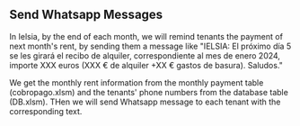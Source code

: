 ## Send Whatsapp Messages
In Ielsia, by the end of each month, we will remind tenants the payment of next month's rent, by sending them a message like 
"IELSIA: El próximo día 5 se les girará el recibo de alquiler, correspondiente al mes de enero 2024, importe XXX euros (XXX € de alquiler +XX € gastos de basura). Saludos."

We get the monthly rent information from the monthly payment table (cobropago.xlsm) and the tenants' phone numbers from the database table (DB.xlsm). THen we will send Whatsapp message to each tenant with the corresponding text.
